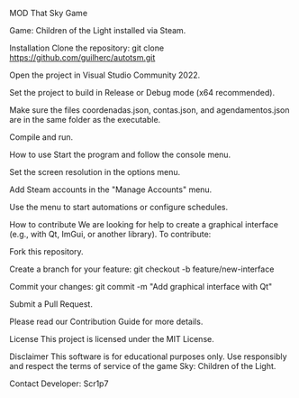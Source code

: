 
MOD That Sky Game

Game: Children of the Light installed via Steam.

Installation
Clone the repository:
git clone https://github.com/guilherc/autotsm.git

Open the project in Visual Studio Community 2022.

Set the project to build in Release or Debug mode (x64 recommended).

Make sure the files coordenadas.json, contas.json, and agendamentos.json are in the same folder as the executable.

Compile and run.

How to use
Start the program and follow the console menu.

Set the screen resolution in the options menu.

Add Steam accounts in the "Manage Accounts" menu.

Use the menu to start automations or configure schedules.

How to contribute
We are looking for help to create a graphical interface (e.g., with Qt, ImGui, or another library). To contribute:

Fork this repository.

Create a branch for your feature:
git checkout -b feature/new-interface

Commit your changes:
git commit -m "Add graphical interface with Qt"

Submit a Pull Request.

Please read our Contribution Guide for more details.

License
This project is licensed under the MIT License.

Disclaimer
This software is for educational purposes only. Use responsibly and respect the terms of service of the game Sky: Children of the Light.

Contact
Developer: Scr1p7
